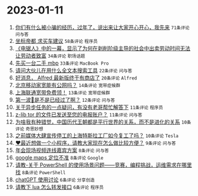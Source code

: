 # 2023-01-11

1. [你们有什么被小骗的经历，过年了，说出来让大家开心开心，我先来](https://www.v2ex.com/t/908087) `71条评论` `问与答`
1. [坐标帝都 求买车建议](https://www.v2ex.com/t/908066) `58条评论` `程序员`
1. [《电锯人》中的一幕，显示了为何在剥削阶级主导的社会中出卖劳动时间无法让劳动者致富](https://www.v2ex.com/t/908055) `34条评论` `职场话题`
1. [先买一台二手 mbp](https://www.v2ex.com/t/908074) `33条评论` `MacBook Pro`
1. [请问大伙儿在用什么全文本搜索工具](https://www.v2ex.com/t/908064) `22条评论` `问与答`
1. [好消息， Alfred 最新版终于有商店了](https://www.v2ex.com/t/908071) `20条评论` `Alfred`
1. [北京移动家宽能有公网吗？](https://www.v2ex.com/t/908057) `14条评论` `宽带症候群`
1. [上海联通宽带免费领！](https://www.v2ex.com/t/908062) `13条评论` `宽带症候群`
1. [第一波🐑是不是已经过了啊？](https://www.v2ex.com/t/908089) `12条评论` `问与答`
1. [关于异步任务的一点疑问，有没有老哥帮忙解答下](https://www.v2ex.com/t/908083) `11条评论` `程序员`
1. [z-lib tor 的文件已发送至您的电报账户？](https://www.v2ex.com/t/908063) `11条评论` `问与答`
1. [为啥我有种错觉，中国历代王朝都是平行世界的关系，而不是进化的关系](https://www.v2ex.com/t/908094) `10条评论` `奇思妙想`
1. [之前媒体大肆宣传停工的上海特斯拉工厂如今复工了吗？](https://www.v2ex.com/t/908070) `10条评论` `Tesla`
1. [❤️最近想做一个小程序，请教大家现在怎么做比较方便？](https://www.v2ex.com/t/908060) `9条评论` `问与答`
1. [年会现场视频连线嘉宾方案](https://www.v2ex.com/t/908084) `8条评论` `问与答`
1. [google maps 定位不准](https://www.v2ex.com/t/908082) `8条评论` `Google`
1. [请教-关于 PowerShell 的使用场景问题——竞赛，编程挑战，运维需求在哪里找](https://www.v2ex.com/t/908061) `8条评论` `PowerShell`
1. [chatGPT 使用讨论](https://www.v2ex.com/t/908079) `6条评论` `分享创造`
1. [请教下 lua 怎么转发接口](https://www.v2ex.com/t/908072) `6条评论` `程序员`
